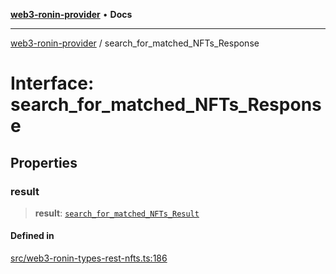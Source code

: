 [**web3-ronin-provider**](../README.md) • **Docs**

***

[web3-ronin-provider](../globals.md) / search\_for\_matched\_NFTs\_Response

# Interface: search\_for\_matched\_NFTs\_Response

## Properties

### result

> **result**: [`search_for_matched_NFTs_Result`](search_for_matched_NFTs_Result.md)

#### Defined in

[src/web3-ronin-types-rest-nfts.ts:186](https://github.com/chuacw/web3-ronin-provider/blob/3fc214e27766815592deb24c85c0a23477593bed/src/web3-ronin-types-rest-nfts.ts#L186)
